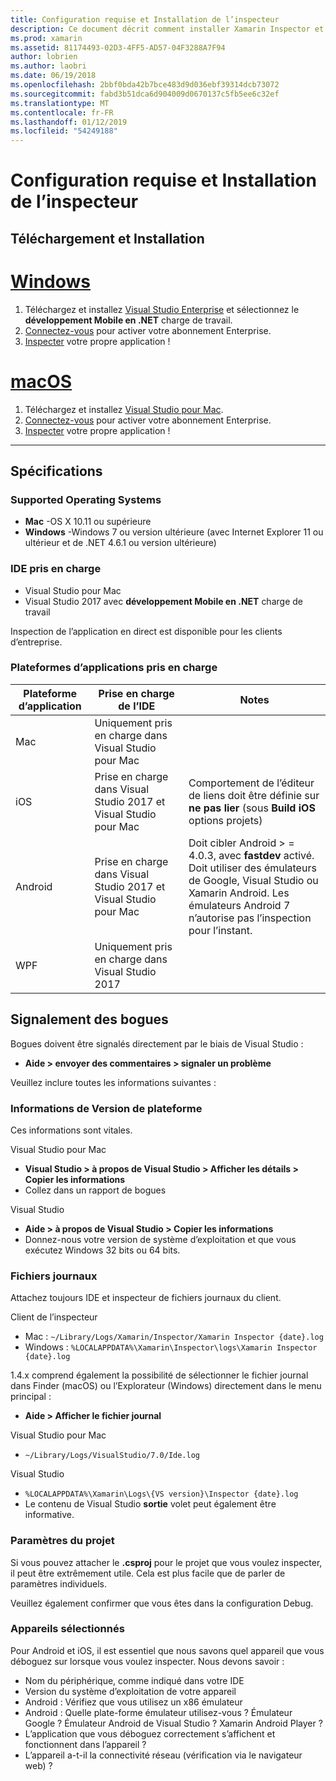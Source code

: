```yaml
---
title: Configuration requise et Installation de l’inspecteur
description: Ce document décrit comment installer Xamarin Inspector et traite le système d’exploitation pris en charge, IDE et plateformes d’applications.
ms.prod: xamarin
ms.assetid: 81174493-02D3-4FF5-AD57-04F3288A7F94
author: lobrien
ms.author: laobri
ms.date: 06/19/2018
ms.openlocfilehash: 2bbf0bda42b7bce483d9d036ebf39314dcb73072
ms.sourcegitcommit: fabd3b51dca6d904009d0670137c5fb5ee6c32ef
ms.translationtype: MT
ms.contentlocale: fr-FR
ms.lasthandoff: 01/12/2019
ms.locfileid: "54249188"
---
```

# <a name="inspector-installation-and-requirements"></a>Configuration requise et Installation de l’inspecteur

## <a name="download-and-installation"></a>Téléchargement et Installation

# <a name="windowstabwindows"></a>[Windows](#tab/windows)

1. Téléchargez et installez [Visual Studio Enterprise](https://visualstudio.microsoft.com/vs/) et sélectionnez le **développement Mobile en .NET** charge de travail.
1. [Connectez-vous](https://docs.microsoft.com/visualstudio/ide/signing-in-to-visual-studio) pour activer votre abonnement Enterprise.
1. [Inspecter](~/tools/inspector/inspect.md) votre propre application !

# <a name="macostabmacos"></a>[macOS](#tab/macos)

1. Téléchargez et installez [Visual Studio pour Mac](https://visualstudio.microsoft.com/vs/mac/).
1. [Connectez-vous](https://docs.microsoft.com/visualstudio/mac/activation) pour activer votre abonnement Enterprise.
1. [Inspecter](~/tools/inspector/inspect.md) votre propre application !

-----

## <a name="requirements"></a>Spécifications

### <a name="supported-operating-systems"></a>Supported Operating Systems

- **Mac** -OS X 10.11 ou supérieure
- **Windows** -Windows 7 ou version ultérieure (avec Internet Explorer 11 ou ultérieur et de .NET 4.6.1 ou version ultérieure)

### <a name="supported-ides"></a>IDE pris en charge

- Visual Studio pour Mac
- Visual Studio 2017 avec **développement Mobile en .NET** charge de travail

Inspection de l’application en direct est disponible pour les clients d’entreprise.

<a name="supported-platforms" />

### <a name="supported-app-platforms"></a>Plateformes d’applications pris en charge

|Plateforme d’application|Prise en charge de l’IDE|Notes|
|--- |--- |--- |
|Mac|Uniquement pris en charge dans Visual Studio pour Mac|
|iOS|Prise en charge dans Visual Studio 2017 et Visual Studio pour Mac| Comportement de l’éditeur de liens doit être définie sur **ne pas lier** (sous **Build iOS** options projets) |
|Android|Prise en charge dans Visual Studio 2017 et Visual Studio pour Mac|Doit cibler Android > = 4.0.3, avec **fastdev** activé.<br />Doit utiliser des émulateurs de Google, Visual Studio ou Xamarin Android. Les émulateurs Android 7 n’autorise pas l’inspection pour l’instant.|
|WPF|Uniquement pris en charge dans Visual Studio 2017|

<a name="reporting-bugs" />

## <a name="reporting-bugs"></a>Signalement des bogues

Bogues doivent être signalés directement par le biais de Visual Studio :

- **Aide > envoyer des commentaires > signaler un problème**

Veuillez inclure toutes les informations suivantes :

### <a name="platform-version-information"></a>Informations de Version de plateforme

Ces informations sont vitales.

Visual Studio pour Mac

- **Visual Studio > à propos de Visual Studio > Afficher les détails > Copier les informations**
- Collez dans un rapport de bogues

Visual Studio

- **Aide > à propos de Visual Studio > Copier les informations**
- Donnez-nous votre version de système d’exploitation et que vous exécutez Windows 32 bits ou 64 bits.

### <a name="log-files"></a>Fichiers journaux

Attachez toujours IDE et inspecteur de fichiers journaux du client.

Client de l’inspecteur

- Mac : `~/Library/Logs/Xamarin/Inspector/Xamarin Inspector {date}.log`
- Windows : `%LOCALAPPDATA%\Xamarin\Inspector\logs\Xamarin Inspector {date}.log`

1.4.x comprend également la possibilité de sélectionner le fichier journal dans Finder (macOS) ou l’Explorateur (Windows) directement dans le menu principal :

- **Aide > Afficher le fichier journal**

Visual Studio pour Mac

- `~/Library/Logs/VisualStudio/7.0/Ide.log`

Visual Studio

- `%LOCALAPPDATA%\Xamarin\Logs\{VS version}\Inspector {date}.log`
- Le contenu de Visual Studio **sortie** volet peut également être informative.

### <a name="project-settings"></a>Paramètres du projet

Si vous pouvez attacher le **.csproj** pour le projet que vous voulez inspecter, il peut être extrêmement utile. Cela est plus facile que de parler de paramètres individuels.

Veuillez également confirmer que vous êtes dans la configuration Debug.

### <a name="selected-devices"></a>Appareils sélectionnés

Pour Android et iOS, il est essentiel que nous savons quel appareil que vous déboguez sur lorsque vous voulez inspecter. Nous devons savoir :

- Nom du périphérique, comme indiqué dans votre IDE
- Version du système d’exploitation de votre appareil
- Android : Vérifiez que vous utilisez un x86 émulateur
- Android : Quelle plate-forme émulateur utilisez-vous ? Émulateur Google ? Émulateur Android de Visual Studio ? Xamarin Android Player ?
- L’application que vous déboguez correctement s’affichent et fonctionnent dans l’appareil ?
- L’appareil a-t-il la connectivité réseau (vérification via le navigateur web) ?

[client-bugs]: https://github.com/Microsoft/workbooks/issues/new

